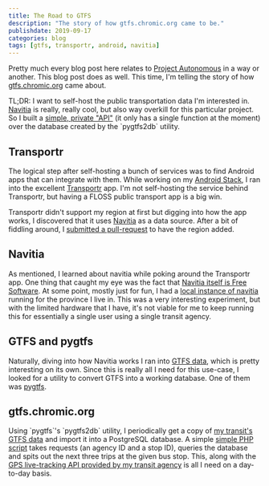 ```yaml
---
title: The Road to GTFS
description: "The story of how gtfs.chromic.org came to be."
publishdate: 2019-09-17
categories: blog
tags: [gtfs, transportr, android, navitia]
---
```


<div class="p-summary">
  <p>
    Pretty much every blog post here relates to <a
    href="https://chromic.org/blog/project-autonomous/">Project Autonomous</a>
    in a way or another. This blog post does as well. This time, I'm telling
    the story of how <a href="https://gtfs.chromic.org">gtfs.chromic.org</a>
    came about.
  </p>
</div>
<!--more-->

<p>
  TL;DR: I want to self-host the public transportation data I'm interested in.
  <a href="https://www.navitia.io/">Navitia</a> is really, really cool, but
  also way overkill for this particular project. So I built a <a
  href="https://code.chromic.org/chimo/gtfs">simple, private "API"</a> (it only
  has a single function at the moment) over the database created by the
  `pygtfs2db` utility.
</p>


<h2 id="transportr">Transportr</h2>

<p>
  The logical step after self-hosting a bunch of services was to find
  Android apps that can integrate with them. While working on my <a
  href="https://chromic.org/blog/my-android-stack/">Android Stack</a>, I ran
  into the excellent <a
  href="https://f-droid.org/en/packages/de.grobox.liberario/">Transportr</a>
  app. I'm not self-hosting the service behind Transportr, but having a FLOSS
  public transport app is a big win.
</p>

<p>
  Transportr didn't support my region at first but digging into how the app
  works, I discovered that it uses <a href="https://www.navitia.io">Navitia</a>
  as a data source. After a bit of fiddling around, I <a
  href="https://github.com/grote/Transportr/pull/157">submitted a
  pull-request</a> to have the region added.
</p>


<h2 id="navitia">Navitia</h2>

<p>
  As mentioned, I learned about navitia while poking around the Transportr app.
  One thing that caught my eye was the fact that <a
  href="https://github.com/CanalTP/navitia">Navitia itself is Free
  Software</a>. At some point, mostly just for fun, I had a <a
  href="http://sn.chromic.org/notice/1060525">local instance of navitia</a>
  running for the province I live in. This was a very interesting experiment,
  but with the limited hardware that I have, it's not viable for me to keep
  running this for essentially a single user using a single transit agency.
</p>

<h2 id="gtfs">GTFS and pygtfs</h2>

<p>
  Naturally, diving into how Navitia works I ran into <a
  href="https://en.wikipedia.org/wiki/General_Transit_Feed_Specification">GTFS
  data</a>, which is pretty interesting on its own. Since this is really all I
  need for this use-case, I looked for a utility to convert GTFS into a working
  database. One of them was <a
  href="https://github.com/jarondl/pygtfs">pygtfs</a>.
</p>


<h2 id="gtfs-chromic-org">gtfs.chromic.org</h2>

<p>
  Using `pygtfs`'s `pygtfs2db` utility, I periodically get a copy of <a
  href="https://www.octranspo.com/en/plan-your-trip/travel-tools/developers/">my
  transit's GTFS data</a> and import it into a PostgreSQL database. A simple <a
  href="https://code.chromic.org/chimo/gtfs/src/branch/master/public/api/index.php">simple
  PHP script</a> takes requests (an agency ID and a stop ID), queries the
  database and spits out the next three trips at the given bus stop. This,
  along with the <a
  href="https://www.octranspo.com/en/plan-your-trip/travel-tools/developers/dev-doc">GPS
  live-tracking API provided by my transit agency</a> is all I need on a
  day-to-day basis.
</p>

